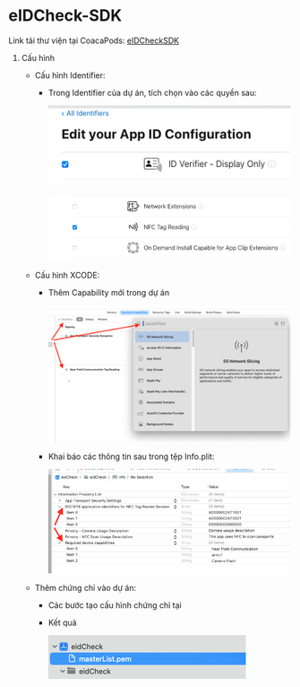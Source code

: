 # eIDCheck-SDK

Link tải thư viện tại CoacaPods: [eIDCheckSDK](https://cocoapods.org/pods/eIDCheckSDK)

1. Cấu hình
   * Cấu hình Identifier:
     - Trong Identifier của dự án, tích chọn vào các quyền sau:
       
          ![Alt text](/image/identifier_2.png)
       
       ![Alt text](/image/identifier_1.png)

   * Cấu hình XCODE:
     - Thêm Capability mới trong dự án
       
        ![Alt text](/image/config_1.png)

     - Khai báo các thông tin sau trong tệp Info.plit:

       ![Alt text](/image/config_2.png)
       
   * Thêm chứng chỉ vào dự án:
     - Các bước tạo cấu hình chứng chỉ tại
     - Kết quả
       
          ![Alt text](/image/config_3.png)

    
    
       
       
